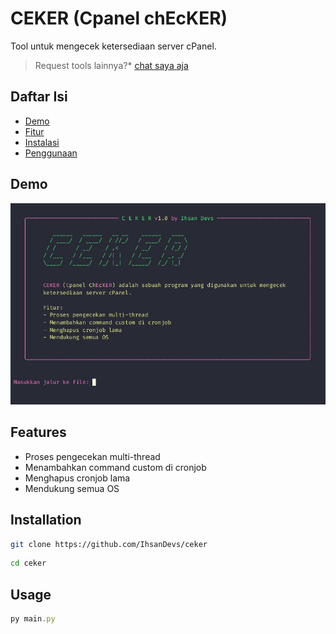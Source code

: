 # CEKER (Cpanel chEcKER)

Tool untuk mengecek ketersediaan server cPanel.

> Request tools lainnya?\* [chat saya aja](https://t.me/IhsanDevs)

## Daftar Isi

- [Demo](#demo)
- [Fitur](#features)
- [Instalasi](#installation)
- [Penggunaan](#usage)

## Demo

![Demo CEKER](./cpanel-checker.gif)

## Features

- Proses pengecekan multi-thread
- Menambahkan command custom di cronjob
- Menghapus cronjob lama
- Mendukung semua OS

## Installation

```bash
git clone https://github.com/IhsanDevs/ceker
```

```bash
cd ceker
```

## Usage

```javascript
py main.py
```
